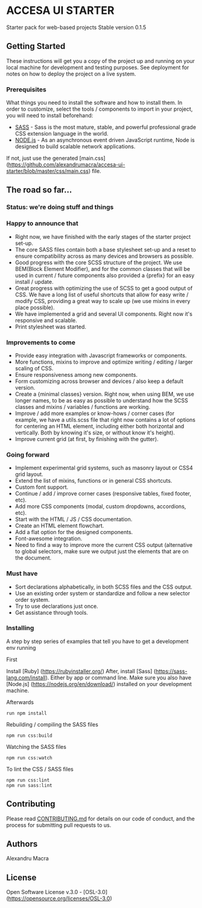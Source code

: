 # ACCESA UI STARTER

Starter pack for web-based projects
Stable version 0.1.5

## Getting Started

These instructions will get you a copy of the project up and running on your local machine for development and testing purposes. See deployment for notes on how to deploy the project on a live system.

### Prerequisites

What things you need to install the software and how to install them.
In order to customize, select the tools / components to import in your project, you will need to install beforehand:

* [SASS](https://sass-lang.com) - Sass is the most mature, stable, and powerful professional grade CSS extension language in the world.
* [NODE.js](https://nodejs.org) - As an asynchronous event driven JavaScript runtime, Node is designed to build scalable network applications.

If not, just use the generated [main.css] (https://github.com/alexandrumacra/accesa-ui-starter/blob/master/css/main.css) file.

## The road so far...

### Status: we're doing stuff and things

### Happy to announce that
  * Right now, we have finished with the early stages of the starter project set-up.
  * The core SASS files contain both a base stylesheet set-up and a reset to ensure compatibility across as many devices and browsers as possible.
  * Good progress with the core SCSS structure of the project. We use BEM(Block Element Modifier), and for the common classes that will be used in current / future components also provided a {prefix} for an easy install / update.
  * Great progress with optimizing the use of SCSS to get a good output of CSS. We have a long list of useful shortcuts that allow for easy write / modify CSS, providing a great way to scale up (we use mixins in every place possible).
  * We have implemented a grid and several UI components. Right now it's responsive and scalable.
  * Print stylesheet was started.

### Improvements to come
  * Provide easy integration with Javascript frameworks or components.
  * More functions, mixins to improve and optimize writing / editing / larger scaling of CSS.
  * Ensure responsiveness among new components.
  * Form customizing across browser and devices / also keep a default version.
  * Create a {minimal classes} version. Right now, when using BEM, we use longer names, to be as easy as possible to understand how the SCSS classes and mixins / variables / functions are working.
  * Improve / add more examples or know-hows / corner cases (for example, we have a utils.scss file that right now contains a lot of options for centering an HTML element, including either both horizontal and vertically. Both by knowing it's size, or without know it's height).
  * Improve current grid (at first, by finishing with the gutter).

### Going forward
  * Implement experimental grid systems, such as masonry layout or CSS4 grid layout.
  * Extend the list of mixins, functions or in general CSS shortcuts.
  * Custom font support.
  * Continue / add / improve corner cases (responsive tables, fixed footer, etc).
  * Add more CSS components (modal, custom dropdowns, accordions, etc).
  * Start with the HTML / JS / CSS documentation.
  * Create an HTML element flowchart.
  * Add a flat option for the designed components.
  * Font-awesome integration.
  * Need to find a way to improve more the current CSS output (alternative to global selectors, make sure we output just the elements that are on the document.

### Must have
  * Sort declarations alphabetically, in both SCSS files and the CSS output.
  * Use an existing order system or standardize and follow a new selector order system.
  * Try to use declarations just once.
  * Get assistance through tools.

### Installing

A step by step series of examples that tell you have to get a development env running

First

Install [Ruby] (https://rubyinstaller.org/)
After, install [Sass] (https://sass-lang.com/install). Either by app or command line.
Make sure you also have [Node.js] (https://nodejs.org/en/download/) installed on your development machine.


Afterwards
```
run npm install
```

Rebuilding / compiling the SASS files
```
npm run css:build
```

Watching the SASS files
```
npm run css:watch
```

To lint the CSS / SASS files
```
npm run css:lint
npm run sass:lint
```

## Contributing

Please read [CONTRIBUTING.md](https://github.com/alexandrumacra/accesa-ui-starter/blob/master/CONTRIBUTING.md) for details on our code of conduct, and the process for submitting pull requests to us.

## Authors

Alexandru Macra

## License

Open Software License v.3.0 - [OSL-3.0] (https://opensource.org/licenses/OSL-3.0)